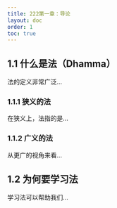 ```yaml
---
title: 222第一章：导论
layout: doc
order: 1
toc: true
---
```


## 1.1 什么是法（Dhamma）

法的定义非常广泛...

### 1.1.1 狭义的法

在狭义上，法指的是...

### 1.1.2 广义的法

从更广的视角来看...

## 1.2 为何要学习法

学习法可以帮助我们...